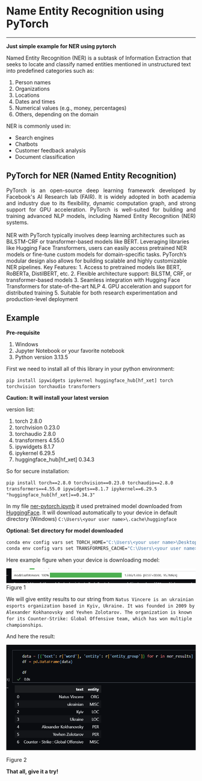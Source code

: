 # Name Entity Recognition using PyTorch
---

__Just simple example for NER using pytorch__

Named Entity Recognition (NER) is a subtask of Information Extraction that seeks to locate and classify named entities mentioned in unstructured text into predefined categories such as:
1. Person names
2. Organizations
3. Locations
4. Dates and times
5. Numerical values (e.g., money, percentages)
6. Others, depending on the domain

NER is commonly used in:
- Search engines
- Chatbots
- Customer feedback analysis
- Document classification

## PyTorch for NER (Named Entity Recognition)

<div style="text-align: justify;"> PyTorch is an open-source deep learning framework developed by Facebook's AI Research lab (FAIR). It is widely adopted in both academia and industry due to its flexibility, dynamic computation graph, and strong support for GPU acceleration. PyTorch is well-suited for building and training advanced NLP models, including Named Entity Recognition (NER) systems. </div> <br> NER with PyTorch typically involves deep learning architectures such as BiLSTM-CRF or transformer-based models like BERT. Leveraging libraries like Hugging Face Transformers, users can easily access pretrained NER models or fine-tune custom models for domain-specific tasks. PyTorch’s modular design also allows for building scalable and highly customizable NER pipelines.
Key Features:
1. Access to pretrained models like BERT, RoBERTa, DistilBERT, etc.
2. Flexible architecture support: BiLSTM, CRF, or transformer-based models
3. Seamless integration with Hugging Face Transformers for state-of-the-art NLP
4. GPU acceleration and support for distributed training
5. Suitable for both research experimentation and production-level deployment

## Example

__Pre-requisite__
1. Windows
2. Jupyter Notebook or your favorite notebook
2. Python version 3.13.5

First we need to install all of this library in your python environment:
```
pip install ipywidgets ipykernel huggingface_hub[hf_xet] torch torchvision torchaudio transformers
```

__Caution: It will install your latest version__

version list:
1. torch 2.8.0
2. torchvision 0.23.0
3. torchaudio 2.8.0
4. transformers 4.55.0
5. ipywidgets 8.1.7
6. ipykernel 6.29.5
7. huggingface_hub[hf_xet] 0.34.3

So for secure installation:
```
pip install torch==2.8.0 torchvision==0.23.0 torchaudio==2.8.0 transformers==4.55.0 ipywidgets==8.1.7 ipykernel==6.29.5 "huggingface_hub[hf_xet]==0.34.3"
```

In my file [ner-pytorch.ipynb](https://github.com/MuhammadMukhlis220/pytorch/blob/main/nlp-name-entity-recognition/ner-pytorch.ipynb) it used pretrained model downloaded from [HuggingFace](https://huggingface.co/). It will download automatically to your device in default directory (Windows) `C:\Users\<your user name>\.cache\huggingface`

__Optional: Set directory for model downloaded__
```bash
conda env config vars set TORCH_HOME="C:\Users\<your user name>\Desktop\project\ds\pytorch\model"
conda env config vars set TRANSFORMERS_CACHE="C:\Users\<your user name>\Desktop\project\ds\pytorch\model"
```
Here example figure when your device is downloading model:

![Alt Text](https://github.com/MuhammadMukhlis220/pytorch/blob/main/nlp-name-entity-recognition/pic/initiate_model_download.png)
Figure 1

We will give entity results to our string from `Natus Vincere is an ukrainian esports organization based in Kyiv, Ukraine. It was founded in 2009 by Alexander Kokhanovsky and Yevhen Zolotarov. The organization is known for its Counter-Strike: Global Offensive team, which has won multiple championships`.

And here the result:

![Alt Text](https://github.com/MuhammadMukhlis220/pytorch/blob/main/nlp-name-entity-recognition/pic/result_1.png)

Figure 2

__That all, give it a try!__
